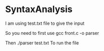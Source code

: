 # SyntaxAnalysis
I am using test.txt file to give the input

So you need to first use gcc front.c -o parser

Then ./parser test.txt 
To run the file
